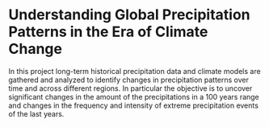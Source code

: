 # Understanding Global Precipitation Patterns in the Era of Climate Change
 
In this project long-term historical precipitation data and climate models are gathered and analyzed to identify changes in precipitation patterns over time and across different regions. In particular the objective is to uncover significant changes in the amount of the precipitations in a 100 years range and changes in the frequency and intensity of extreme precipitation events of the last years.